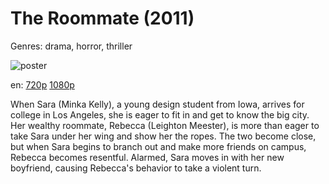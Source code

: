 # The Roommate (2011)

Genres: drama, horror, thriller

![poster](http://image.tmdb.org/t/p/w500/yvKZBncLbuNd3HX7dcqcepq83qy.jpg)

en:
  [720p](magnet:?xt=urn:btih:72A36D5A4A727A25669B610E3F9F08D7C26BD1F3&tr=udp://glotorrents.pw:6969/announce&tr=udp://tracker.opentrackr.org:1337/announce&tr=udp://torrent.gresille.org:80/announce&tr=udp://tracker.openbittorrent.com:80&tr=udp://tracker.coppersurfer.tk:6969&tr=udp://tracker.leechers-paradise.org:6969&tr=udp://p4p.arenabg.ch:1337&tr=udp://tracker.internetwarriors.net:1337)
  [1080p](magnet:?xt=urn:btih:53A962C2614B8C8047515FF9707D5B0CE8C48332&tr=udp://glotorrents.pw:6969/announce&tr=udp://tracker.opentrackr.org:1337/announce&tr=udp://torrent.gresille.org:80/announce&tr=udp://tracker.openbittorrent.com:80&tr=udp://tracker.coppersurfer.tk:6969&tr=udp://tracker.leechers-paradise.org:6969&tr=udp://p4p.arenabg.ch:1337&tr=udp://tracker.internetwarriors.net:1337)
  


When Sara (Minka Kelly), a young design student from Iowa, arrives for college in Los Angeles, she is eager to fit in and get to know the big city. Her wealthy roommate, Rebecca (Leighton Meester), is more than eager to take Sara under her wing and show her the ropes. The two become close, but when Sara begins to branch out and make more friends on campus, Rebecca becomes resentful. Alarmed, Sara moves in with her new boyfriend, causing Rebecca's behavior to take a violent turn.